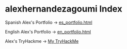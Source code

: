 # alexhernandezagoumi Index
Spanish Alex's Portfolio -> <a href="https://alexhernandezagoumi.github.io/portfolio/es_portfolio.html">es_portfolio.html</a>

English Alex's Portfolio -> <a href="https://alexhernandezagoumi.github.io/portfolio/en_portfolio.html">en_portfolio.html</a>

Alex's TryHackme -> <a href="https://tryhackme.com/p/AlexHernandez">My TryHackMe</a>
